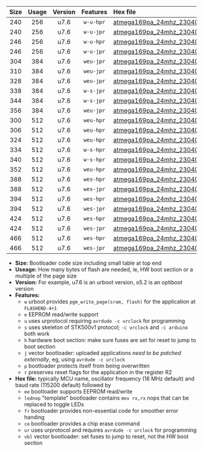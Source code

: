 |Size|Usage|Version|Features|Hex file|
|:-:|:-:|:-:|:-:|:--|
|240|256|u7.6|`w-u-hpr`|[atmega169pa_24mhz_230400bps_ur.hex](https://raw.githubusercontent.com/stefanrueger/urboot/main/atmega169pa_24mhz_230400bps_ur.hex)|
|240|256|u7.6|`w-u-jpr`|[atmega169pa_24mhz_230400bps_ur_vbl.hex](https://raw.githubusercontent.com/stefanrueger/urboot/main/atmega169pa_24mhz_230400bps_ur_vbl.hex)|
|246|256|u7.6|`w-u-hpr`|[atmega169pa_24mhz_230400bps_lednop_ur.hex](https://raw.githubusercontent.com/stefanrueger/urboot/main/atmega169pa_24mhz_230400bps_lednop_ur.hex)|
|246|256|u7.6|`w-u-jpr`|[atmega169pa_24mhz_230400bps_lednop_ur_vbl.hex](https://raw.githubusercontent.com/stefanrueger/urboot/main/atmega169pa_24mhz_230400bps_lednop_ur_vbl.hex)|
|304|384|u7.6|`weu-jpr`|[atmega169pa_24mhz_230400bps_ee_ur_vbl.hex](https://raw.githubusercontent.com/stefanrueger/urboot/main/atmega169pa_24mhz_230400bps_ee_ur_vbl.hex)|
|310|384|u7.6|`weu-jpr`|[atmega169pa_24mhz_230400bps_ee_lednop_ur_vbl.hex](https://raw.githubusercontent.com/stefanrueger/urboot/main/atmega169pa_24mhz_230400bps_ee_lednop_ur_vbl.hex)|
|328|384|u7.6|`weu-jpr`|[atmega169pa_24mhz_230400bps_ee_lednop_fr_ur_vbl.hex](https://raw.githubusercontent.com/stefanrueger/urboot/main/atmega169pa_24mhz_230400bps_ee_lednop_fr_ur_vbl.hex)|
|338|384|u7.6|`w-s-jpr`|[atmega169pa_24mhz_230400bps_vbl.hex](https://raw.githubusercontent.com/stefanrueger/urboot/main/atmega169pa_24mhz_230400bps_vbl.hex)|
|344|384|u7.6|`w-s-jpr`|[atmega169pa_24mhz_230400bps_lednop_vbl.hex](https://raw.githubusercontent.com/stefanrueger/urboot/main/atmega169pa_24mhz_230400bps_lednop_vbl.hex)|
|356|384|u7.6|`weu-jpr`|[atmega169pa_24mhz_230400bps_ee_lednop_fr_ce_ur_vbl.hex](https://raw.githubusercontent.com/stefanrueger/urboot/main/atmega169pa_24mhz_230400bps_ee_lednop_fr_ce_ur_vbl.hex)|
|300|512|u7.6|`weu-hpr`|[atmega169pa_24mhz_230400bps_ee_ur.hex](https://raw.githubusercontent.com/stefanrueger/urboot/main/atmega169pa_24mhz_230400bps_ee_ur.hex)|
|306|512|u7.6|`weu-hpr`|[atmega169pa_24mhz_230400bps_ee_lednop_ur.hex](https://raw.githubusercontent.com/stefanrueger/urboot/main/atmega169pa_24mhz_230400bps_ee_lednop_ur.hex)|
|324|512|u7.6|`weu-hpr`|[atmega169pa_24mhz_230400bps_ee_lednop_fr_ur.hex](https://raw.githubusercontent.com/stefanrueger/urboot/main/atmega169pa_24mhz_230400bps_ee_lednop_fr_ur.hex)|
|334|512|u7.6|`w-s-hpr`|[atmega169pa_24mhz_230400bps.hex](https://raw.githubusercontent.com/stefanrueger/urboot/main/atmega169pa_24mhz_230400bps.hex)|
|340|512|u7.6|`w-s-hpr`|[atmega169pa_24mhz_230400bps_lednop.hex](https://raw.githubusercontent.com/stefanrueger/urboot/main/atmega169pa_24mhz_230400bps_lednop.hex)|
|352|512|u7.6|`weu-hpr`|[atmega169pa_24mhz_230400bps_ee_lednop_fr_ce_ur.hex](https://raw.githubusercontent.com/stefanrueger/urboot/main/atmega169pa_24mhz_230400bps_ee_lednop_fr_ce_ur.hex)|
|388|512|u7.6|`wes-hpr`|[atmega169pa_24mhz_230400bps_ee.hex](https://raw.githubusercontent.com/stefanrueger/urboot/main/atmega169pa_24mhz_230400bps_ee.hex)|
|388|512|u7.6|`wes-jpr`|[atmega169pa_24mhz_230400bps_ee_vbl.hex](https://raw.githubusercontent.com/stefanrueger/urboot/main/atmega169pa_24mhz_230400bps_ee_vbl.hex)|
|394|512|u7.6|`wes-hpr`|[atmega169pa_24mhz_230400bps_ee_lednop.hex](https://raw.githubusercontent.com/stefanrueger/urboot/main/atmega169pa_24mhz_230400bps_ee_lednop.hex)|
|394|512|u7.6|`wes-jpr`|[atmega169pa_24mhz_230400bps_ee_lednop_vbl.hex](https://raw.githubusercontent.com/stefanrueger/urboot/main/atmega169pa_24mhz_230400bps_ee_lednop_vbl.hex)|
|424|512|u7.6|`wes-hpr`|[atmega169pa_24mhz_230400bps_ee_lednop_fr.hex](https://raw.githubusercontent.com/stefanrueger/urboot/main/atmega169pa_24mhz_230400bps_ee_lednop_fr.hex)|
|424|512|u7.6|`wes-jpr`|[atmega169pa_24mhz_230400bps_ee_lednop_fr_vbl.hex](https://raw.githubusercontent.com/stefanrueger/urboot/main/atmega169pa_24mhz_230400bps_ee_lednop_fr_vbl.hex)|
|466|512|u7.6|`wes-hpr`|[atmega169pa_24mhz_230400bps_ee_lednop_fr_ce.hex](https://raw.githubusercontent.com/stefanrueger/urboot/main/atmega169pa_24mhz_230400bps_ee_lednop_fr_ce.hex)|
|466|512|u7.6|`wes-jpr`|[atmega169pa_24mhz_230400bps_ee_lednop_fr_ce_vbl.hex](https://raw.githubusercontent.com/stefanrueger/urboot/main/atmega169pa_24mhz_230400bps_ee_lednop_fr_ce_vbl.hex)|

- **Size:** Bootloader code size including small table at top end
- **Useage:** How many bytes of flash are needed, ie, HW boot section or a multiple of the page size
- **Version:** For example, u7.6 is an urboot version, o5.2 is an optiboot version
- **Features:**
  + `w` urboot provides `pgm_write_page(sram, flash)` for the application at `FLASHEND-4+1`
  + `e` EEPROM read/write support
  + `u` uses urprotocol requiring `avrdude -c urclock` for programming
  + `s` uses skeleton of STK500v1 protocol; `-c urclock` and `-c arduino` both work
  + `h` hardware boot section: make sure fuses are set for reset to jump to boot section
  + `j` vector bootloader: uploaded applications *need to be patched externally*, eg, using `avrdude -c urclock`
  + `p` bootloader protects itself from being overwritten
  + `r` preserves reset flags for the application in the register R2
- **Hex file:** typically MCU name, oscillator frequency (16 MHz default) and baud rate (115200 default) followed by
  + `ee` bootloader supports EEPROM read/write
  + `lednop` "template" bootloader contains `mov rx,rx` nops that can be replaced to toggle LEDs
  + `fr` bootloader provides non-essential code for smoother error handing
  + `ce` bootloader provides a chip erase command
  + `ur` uses urprotocol and requires `avrdude -c urclock` for programming
  + `vbl` vector bootloader: set fuses to jump to reset, not the HW boot section
